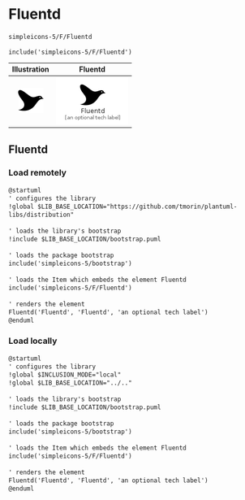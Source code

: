 # Fluentd


```text
simpleicons-5/F/Fluentd
```

```text
include('simpleicons-5/F/Fluentd')
```



| Illustration | Fluentd |
| :---: | :---: |
| ![illustration for Illustration](../../simpleicons-5/F/Fluentd.png) | ![illustration for Fluentd](../../simpleicons-5/F/Fluentd.Local.png) |




## Fluentd

### Load remotely
```plantuml
@startuml
' configures the library
!global $LIB_BASE_LOCATION="https://github.com/tmorin/plantuml-libs/distribution"

' loads the library's bootstrap
!include $LIB_BASE_LOCATION/bootstrap.puml

' loads the package bootstrap
include('simpleicons-5/bootstrap')

' loads the Item which embeds the element Fluentd
include('simpleicons-5/F/Fluentd')

' renders the element
Fluentd('Fluentd', 'Fluentd', 'an optional tech label')
@enduml
```

### Load locally
```plantuml
@startuml
' configures the library
!global $INCLUSION_MODE="local"
!global $LIB_BASE_LOCATION="../.."

' loads the library's bootstrap
!include $LIB_BASE_LOCATION/bootstrap.puml

' loads the package bootstrap
include('simpleicons-5/bootstrap')

' loads the Item which embeds the element Fluentd
include('simpleicons-5/F/Fluentd')

' renders the element
Fluentd('Fluentd', 'Fluentd', 'an optional tech label')
@enduml
```

